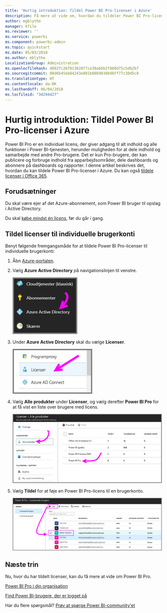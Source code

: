 ```yaml
---
title: 'Hurtig introduktion: Tildel Power BI Pro-licenser i Azure'
description: Få mere at vide om, hvordan du tildeler Power BI Pro-licenser, så brugerne kan få adgang til alt indhold og alle funktioner i Power BI-tjenesten.
author: mgblythe
manager: kfile
ms.reviewer: ''
ms.service: powerbi
ms.component: powerbi-admin
ms.topic: quickstart
ms.date: 05/03/2018
ms.author: mblythe
LocalizationGroup: Administration
ms.openlocfilehash: d092fc26f913028f7ce30ab6b2f860d75c5db2b7
ms.sourcegitcommit: 80d6b45eb84243e801b60b9038b9bff77c30d5c8
ms.translationtype: HT
ms.contentlocale: da-DK
ms.lasthandoff: 06/04/2018
ms.locfileid: "34294427"
---
```

# <a name="quickstart-assign-power-bi-pro-licenses-in-azure"></a>Hurtig introduktion: Tildel Power BI Pro-licenser i Azure

Power BI Pro er en individuel licens, der giver adgang til alt indhold og alle funktioner i Power BI-tjenesten, herunder muligheden for at dele indhold og samarbejde med andre Pro-brugere. Det er kun Pro-brugere, der kan publicere og forbruge indhold fra apparbejdsområder, dele dashboards og abonnere på dashboards og rapporter. I denne artikel beskrives det, hvordan du kan tildele Power BI Pro-licenser i Azure. Du kan også [tildele licenser i Office 365](service-admin-assigning-power-bi-pro-licenses.md).


## <a name="prerequisites"></a>Forudsætninger

Du skal være ejer af det Azure-abonnement, som Power BI bruger til opslag i Active Directory.

Du skal [købe mindst én licens](service-admin-purchasing-power-bi-pro.md), før du går i gang.


## <a name="assign-licenses-to-individual-user-accounts"></a>Tildel licenser til individuelle brugerkonti

Benyt følgende fremgangsmåde for at tildele Power BI Pro-licenser til individuelle brugerkonti:

1. Åbn [Azure-portalen](https://ms.portal.azure.com/#@microsoft.onmicrosoft.com/dashboard/private/39bc3cf7-31a4-43f6-954c-f2d69ca2f0). 

2. Vælg **Azure Active Directory** på navigationslinjen til venstre.

    ![Azure Active Directory](media/service-admin-assigning-power-bi-pro-licenses-azure/service-assigning-power-bi-pro-licenses-01.png)

3. Under **Azure Active Directory** skal du vælge **Licenser**.

    ![Licenser](media/service-admin-assigning-power-bi-pro-licenses-azure/service-assigning-power-bi-pro-licenses-02.png)

4. Vælg **Alle produkter** under **Licenser**, og vælg derefter **Power BI Pro** for at få vist en liste over brugere med licens.

    ![Licenser – alle produkter](media/service-admin-assigning-power-bi-pro-licenses-azure/service-assigning-power-bi-pro-licenses-03.png)

5. Vælg **Tildel** for at føje en Power BI Pro-licens til en brugerkonto.

    ![Tildel licens](media/service-admin-assigning-power-bi-pro-licenses-azure/service-assigning-power-bi-pro-licenses-04.png)


## <a name="next-steps"></a>Næste trin

Nu, hvor du har tildelt licenser, kan du få mere at vide om Power BI Pro.

[Power BI Pro i din organisation](service-admin-power-bi-pro-in-your-organization.md)

[Find Power BI-brugere, der er logget på](service-admin-access-usage.md)

Har du flere spørgsmål? [Prøv at spørge Power BI-community'et](https://community.powerbi.com/)